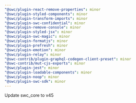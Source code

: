 ```yaml
---
"@swc/plugin-react-remove-properties": minor
"@swc/plugin-styled-components": minor
"@swc/plugin-transform-imports": minor
"@swc/plugin-swc-confidential": minor
"@swc/plugin-remove-console": minor
"@swc/plugin-styled-jsx": minor
"@swc/plugin-swc-magic": minor
"@swc/plugin-formatjs": minor
"@swc/plugin-prefresh": minor
"@swc/plugin-emotion": minor
"@swc/plugin-relay": minor
"@swc-contrib/plugin-graphql-codegen-client-preset": minor
"@swc-contrib/mut-cjs-exports": minor
"@swc/plugin-jest": minor
"@swc/plugin-loadable-components": minor
"@swc/plugin-noop": minor
"@swc/plugin-swc-sdk": minor
---
```


Update swc_core to v45
